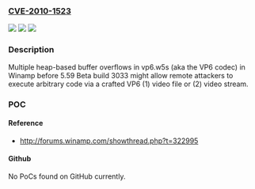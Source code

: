 ### [CVE-2010-1523](https://cve.mitre.org/cgi-bin/cvename.cgi?name=CVE-2010-1523)
![](https://img.shields.io/static/v1?label=Product&message=n%2Fa&color=blue)
![](https://img.shields.io/static/v1?label=Version&message=n%2Fa&color=blue)
![](https://img.shields.io/static/v1?label=Vulnerability&message=n%2Fa&color=brighgreen)

### Description

Multiple heap-based buffer overflows in vp6.w5s (aka the VP6 codec) in Winamp before 5.59 Beta build 3033 might allow remote attackers to execute arbitrary code via a crafted VP6 (1) video file or (2) video stream.

### POC

#### Reference
- http://forums.winamp.com/showthread.php?t=322995

#### Github
No PoCs found on GitHub currently.


